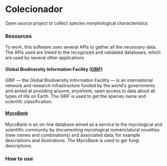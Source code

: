 # Colecionador
Open source project to collect species morphological characteristics

### Resources
To work, this software uses several APIs to gather all the necessary data. The APIs used are linked to the recognized and validated databases, which are used by several other applications
#### Global Biodiversity Information Facility ([GBIF](https://www.gbif.org/))
GBIF — the Global Biodiversity Information Facility — is an international network and research infrastructure funded by the world's governments and aimed at providing anyone, anywhere, open access to data about all types of life on Earth.
The GBIF is used to get the species name and scientifc classification.
#### [MycoBank](http://www.mycobank.org/)
MycoBank is an on-line database aimed as a service to the mycological and scientific community by documenting mycological nomenclatural novelties (new names and combinations) and associated data, for example descriptions and illustrations. The MycoBank is used to get fungi descriptions.

### How to use
